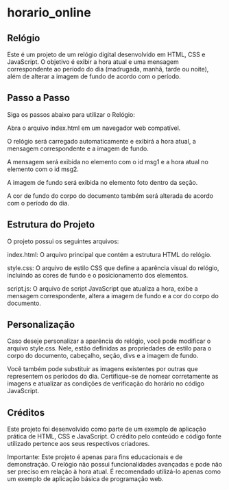 # horario_online

## Relógio

Este é um projeto de um relógio digital desenvolvido em HTML, CSS e JavaScript. O objetivo é exibir a hora atual e uma mensagem correspondente ao período do dia (madrugada, manhã, tarde ou noite), além de alterar a imagem de fundo de acordo com o período.

## Passo a Passo

Siga os passos abaixo para utilizar o Relógio:

Abra o arquivo index.html em um navegador web compatível.

O relógio será carregado automaticamente e exibirá a hora atual, a mensagem correspondente e a imagem de fundo.

A mensagem será exibida no elemento com o id msg1 e a hora atual no elemento com o id msg2.

A imagem de fundo será exibida no elemento foto dentro da seção.

A cor de fundo do corpo do documento também será alterada de acordo com o período do dia.

## Estrutura do Projeto
O projeto possui os seguintes arquivos:

index.html: O arquivo principal que contém a estrutura HTML do relógio.

style.css: O arquivo de estilo CSS que define a aparência visual do relógio, incluindo as cores de fundo e o posicionamento dos elementos.

script.js: O arquivo de script JavaScript que atualiza a hora, exibe a mensagem correspondente, altera a imagem de fundo e a cor do corpo do documento.

## Personalização
Caso deseje personalizar a aparência do relógio, você pode modificar o arquivo style.css. Nele, estão definidas as propriedades de estilo para o corpo do documento, cabeçalho, seção, divs e a imagem de fundo.

Você também pode substituir as imagens existentes por outras que representem os períodos do dia. Certifique-se de nomear corretamente as imagens e atualizar as condições de verificação do horário no código JavaScript.

## Créditos
Este projeto foi desenvolvido como parte de um exemplo de aplicação prática de HTML, CSS e JavaScript. O crédito pelo conteúdo e código fonte utilizado pertence aos seus respectivos criadores.

Importante: Este projeto é apenas para fins educacionais e de demonstração. O relógio não possui funcionalidades avançadas e pode não ser preciso em relação à hora atual. É recomendado utilizá-lo apenas como um exemplo de aplicação básica de programação web.
